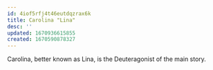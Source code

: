 ```yaml
---
id: 4iof5rfj4t46eutdqzrax6k
title: Carolina "Lina"
desc: ''
updated: 1670936615855
created: 1670590878327
---
```

Carolina, better known as Lina, is the Deuteragonist of the main story.